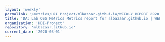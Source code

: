 ```yaml
---
layout: 'weekly'
permalink: '/metrics/HDI-Project/mlbazaar.github.io/WEEKLY-REPORT-2020-03-01'
title: 'DAI Lab OSS Metrics Metrics report for mlbazaar.github.io | WEEKLY-REPORT-2020-03-01'
organization: 'HDI-Project'
repository: 'mlbazaar.github.io'
current_date: '2020-03-01'
---
```

